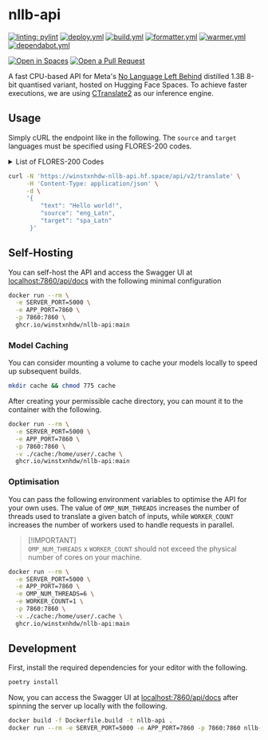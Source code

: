 # nllb-api

[![linting: pylint](https://img.shields.io/badge/linting-pylint-yellowgreen)](https://github.com/PyCQA/pylint)
[![deploy.yml](https://github.com/winstxnhdw/nllb-api/actions/workflows/deploy.yml/badge.svg)](https://github.com/winstxnhdw/nllb-api/actions/workflows/deploy.yml)
[![build.yml](https://github.com/winstxnhdw/nllb-api/actions/workflows/build.yml/badge.svg)](https://github.com/winstxnhdw/nllb-api/actions/workflows/build.yml)
[![formatter.yml](https://github.com/winstxnhdw/nllb-api/actions/workflows/formatter.yml/badge.svg)](https://github.com/winstxnhdw/nllb-api/actions/workflows/formatter.yml)
[![warmer.yml](https://github.com/winstxnhdw/nllb-api/actions/workflows/warmer.yml/badge.svg)](https://github.com/winstxnhdw/nllb-api/actions/workflows/warmer.yml)
[![dependabot.yml](https://github.com/winstxnhdw/nllb-api/actions/workflows/dependabot.yml/badge.svg)](https://github.com/winstxnhdw/nllb-api/actions/workflows/dependabot.yml)

[![Open in Spaces](https://huggingface.co/datasets/huggingface/badges/raw/main/open-in-hf-spaces-md-dark.svg)](https://huggingface.co/spaces/winstxnhdw/nllb-api)
[![Open a Pull Request](https://huggingface.co/datasets/huggingface/badges/raw/main/open-a-pr-md-dark.svg)](https://github.com/winstxnhdw/nllb-api/compare)

A fast CPU-based API for Meta's [No Language Left Behind](https://huggingface.co/docs/transformers/model_doc/nllb) distilled 1.3B 8-bit quantised variant, hosted on Hugging Face Spaces. To achieve faster executions, we are using [CTranslate2](https://github.com/OpenNMT/CTranslate2) as our inference engine.

## Usage

Simply cURL the endpoint like in the following. The `source` and `target` languages must be specified using FLORES-200 codes.

<details>

<summary> List of FLORES-200 Codes </summary>

<br>

Language                           | FLORES-200 Code
-----------------------------------|----------------
Acehnese (Arabic script)           | ace_Arab
Acehnese (Latin script)            | ace_Latn
Mesopotamian Arabic                | acm_Arab
Ta’izzi-Adeni Arabic               | acq_Arab
Tunisian Arabic                    | aeb_Arab
Afrikaans                          | afr_Latn
South Levantine Arabic             | ajp_Arab
Akan                               | aka_Latn
Amharic                            | amh_Ethi
North Levantine Arabic             | apc_Arab
Modern Standard Arabic             | arb_Arab
Modern Standard Arabic (Romanized) | arb_Latn
Najdi Arabic                       | ars_Arab
Moroccan Arabic                    | ary_Arab
Egyptian Arabic                    | arz_Arab
Assamese                           | asm_Beng
Asturian                           | ast_Latn
Awadhi                             | awa_Deva
Central Aymara                     | ayr_Latn
South Azerbaijani                  | azb_Arab
North Azerbaijani                  | azj_Latn
Bashkir                            | bak_Cyrl
Bambara                            | bam_Latn
Balinese                           | ban_Latn
Belarusian                         | bel_Cyrl
Bemba                              | bem_Latn
Bengali                            | ben_Beng
Bhojpuri                           | bho_Deva
Banjar (Arabic script)             | bjn_Arab
Banjar (Latin script)              | bjn_Latn
Standard Tibetan                   | bod_Tibt
Bosnian                            | bos_Latn
Buginese                           | bug_Latn
Bulgarian                          | bul_Cyrl
Catalan                            | cat_Latn
Cebuano                            | ceb_Latn
Czech                              | ces_Latn
Chokwe                             | cjk_Latn
Central Kurdish                    | ckb_Arab
Crimean Tatar                      | crh_Latn
Welsh                              | cym_Latn
Danish                             | dan_Latn
German                             | deu_Latn
Southwestern Dinka                 | dik_Latn
Dyula                              | dyu_Latn
Dzongkha                           | dzo_Tibt
Greek                              | ell_Grek
English                            | eng_Latn
Esperanto                          | epo_Latn
Estonian                           | est_Latn
Basque                             | eus_Latn
Ewe                                | ewe_Latn
Faroese                            | fao_Latn
Fijian                             | fij_Latn
Finnish                            | fin_Latn
Fon                                | fon_Latn
French                             | fra_Latn
Friulian                           | fur_Latn
Nigerian Fulfulde                  | fuv_Latn
Scottish Gaelic                    | gla_Latn
Irish                              | gle_Latn
Galician                           | glg_Latn
Guarani                            | grn_Latn
Gujarati                           | guj_Gujr
Haitian Creole                     | hat_Latn
Hausa                              | hau_Latn
Hebrew                             | heb_Hebr
Hindi                              | hin_Deva
Chhattisgarhi                      | hne_Deva
Croatian                           | hrv_Latn
Hungarian                          | hun_Latn
Armenian                           | hye_Armn
Igbo                               | ibo_Latn
Ilocano                            | ilo_Latn
Indonesian                         | ind_Latn
Icelandic                          | isl_Latn
Italian                            | ita_Latn
Javanese                           | jav_Latn
Japanese                           | jpn_Jpan
Kabyle                             | kab_Latn
Jingpho                            | kac_Latn
Kamba                              | kam_Latn
Kannada                            | kan_Knda
Kashmiri (Arabic script)           | kas_Arab
Kashmiri (Devanagari script)       | kas_Deva
Georgian                           | kat_Geor
Central Kanuri (Arabic script)     | knc_Arab
Central Kanuri (Latin script)      | knc_Latn
Kazakh                             | kaz_Cyrl
Kabiyè                             | kbp_Latn
Kabuverdianu                       | kea_Latn
Khmer                              | khm_Khmr
Kikuyu                             | kik_Latn
Kinyarwanda                        | kin_Latn
Kyrgyz                             | kir_Cyrl
Kimbundu                           | kmb_Latn
Northern Kurdish                   | kmr_Latn
Kikongo                            | kon_Latn
Korean                             | kor_Hang
Lao                                | lao_Laoo
Ligurian                           | lij_Latn
Limburgish                         | lim_Latn
Lingala                            | lin_Latn
Lithuanian                         | lit_Latn
Lombard                            | lmo_Latn
Latgalian                          | ltg_Latn
Luxembourgish                      | ltz_Latn
Luba-Kasai                         | lua_Latn
Ganda                              | lug_Latn
Luo                                | luo_Latn
Mizo                               | lus_Latn
Standard Latvian                   | lvs_Latn
Magahi                             | mag_Deva
Maithili                           | mai_Deva
Malayalam                          | mal_Mlym
Marathi                            | mar_Deva
Minangkabau (Arabic script)        | min_Arab
Minangkabau (Latin script)         | min_Latn
Macedonian                         | mkd_Cyrl
Plateau Malagasy                   | plt_Latn
Maltese                            | mlt_Latn
Meitei (Bengali script)            | mni_Beng
Halh Mongolian                     | khk_Cyrl
Mossi                              | mos_Latn
Maori                              | mri_Latn
Burmese                            | mya_Mymr
Dutch                              | nld_Latn
Norwegian Nynorsk                  | nno_Latn
Norwegian Bokmål                   | nob_Latn
Nepali                             | npi_Deva
Northern Sotho                     | nso_Latn
Nuer                               | nus_Latn
Nyanja                             | nya_Latn
Occitan                            | oci_Latn
West Central Oromo                 | gaz_Latn
Odia                               | ory_Orya
Pangasinan                         | pag_Latn
Eastern Panjabi                    | pan_Guru
Papiamento                         | pap_Latn
Western Persian                    | pes_Arab
Polish                             | pol_Latn
Portuguese                         | por_Latn
Dari                               | prs_Arab
Southern Pashto                    | pbt_Arab
Ayacucho Quechua                   | quy_Latn
Romanian                           | ron_Latn
Rundi                              | run_Latn
Russian                            | rus_Cyrl
Sango                              | sag_Latn
Sanskrit                           | san_Deva
Santali                            | sat_Olck
Sicilian                           | scn_Latn
Shan                               | shn_Mymr
Sinhala                            | sin_Sinh
Slovak                             | slk_Latn
Slovenian                          | slv_Latn
Samoan                             | smo_Latn
Shona                              | sna_Latn
Sindhi                             | snd_Arab
Somali                             | som_Latn
Southern Sotho                     | sot_Latn
Spanish                            | spa_Latn
Tosk Albanian                      | als_Latn
Sardinian                          | srd_Latn
Serbian                            | srp_Cyrl
Swati                              | ssw_Latn
Sundanese                          | sun_Latn
Swedish                            | swe_Latn
Swahili                            | swh_Latn
Silesian                           | szl_Latn
Tamil                              | tam_Taml
Tatar                              | tat_Cyrl
Telugu                             | tel_Telu
Tajik                              | tgk_Cyrl
Tagalog                            | tgl_Latn
Thai                               | tha_Thai
Tigrinya                           | tir_Ethi
Tamasheq (Latin script)            | taq_Latn
Tamasheq (Tifinagh script)         | taq_Tfng
Tok Pisin                          | tpi_Latn
Tswana                             | tsn_Latn
Tsonga                             | tso_Latn
Turkmen                            | tuk_Latn
Tumbuka                            | tum_Latn
Turkish                            | tur_Latn
Twi                                | twi_Latn
Central Atlas Tamazight            | tzm_Tfng
Uyghur                             | uig_Arab
Ukrainian                          | ukr_Cyrl
Umbundu                            | umb_Latn
Urdu                               | urd_Arab
Northern Uzbek                     | uzn_Latn
Venetian                           | vec_Latn
Vietnamese                         | vie_Latn
Waray                              | war_Latn
Wolof                              | wol_Latn
Xhosa                              | xho_Latn
Eastern Yiddish                    | ydd_Hebr
Yoruba                             | yor_Latn
Yue Chinese                        | yue_Hant
Chinese (Simplified)               | zho_Hans
Chinese (Traditional)              | zho_Hant
Standard Malay                     | zsm_Latn
Zulu                               | zul_Latn
</details>

```bash
curl -N 'https://winstxnhdw-nllb-api.hf.space/api/v2/translate' \
     -H 'Content-Type: application/json' \
     -d \
     '{
         "text": "Hello world!",
         "source": "eng_Latn",
         "target": "spa_Latn"
      }'
```

## Self-Hosting

You can self-host the API and access the Swagger UI at [localhost:7860/api/docs](http://localhost:7860/api/docs) with the following minimal configuration

```bash
docker run --rm \
  -e SERVER_PORT=5000 \
  -e APP_PORT=7860 \
  -p 7860:7860 \
  ghcr.io/winstxnhdw/nllb-api:main
```

### Model Caching

You can consider mounting a volume to cache your models locally to speed up subsequent builds.

```bash
mkdir cache && chmod 775 cache
```

After creating your permissible cache directory, you can mount it to the container with the following.

```bash
docker run --rm \
  -e SERVER_PORT=5000 \
  -e APP_PORT=7860 \
  -p 7860:7860 \
  -v ./cache:/home/user/.cache \
  ghcr.io/winstxnhdw/nllb-api:main
```

### Optimisation

You can pass the following environment variables to optimise the API for your own uses. The value of `OMP_NUM_THREADS` increases the number of threads used to translate a given batch of inputs, while `WORKER_COUNT` increases the number of workers used to handle requests in parallel.

> [!IMPORTANT]\
> `OMP_NUM_THREADS` x `WORKER_COUNT` should not exceed the physical number of cores on your machine.

```bash
docker run --rm \
  -e SERVER_PORT=5000 \
  -e APP_PORT=7860 \
  -e OMP_NUM_THREADS=6 \
  -e WORKER_COUNT=1 \
  -p 7860:7860 \
  -v ./cache:/home/user/.cache \
  ghcr.io/winstxnhdw/nllb-api:main
```

## Development

First, install the required dependencies for your editor with the following.

```bash
poetry install
```

Now, you can access the Swagger UI at [localhost:7860/api/docs](http://localhost:7860/api/docs) after spinning the server up locally with the following.

```bash
docker build -f Dockerfile.build -t nllb-api .
docker run --rm -e SERVER_PORT=5000 -e APP_PORT=7860 -p 7860:7860 nllb-api
```

